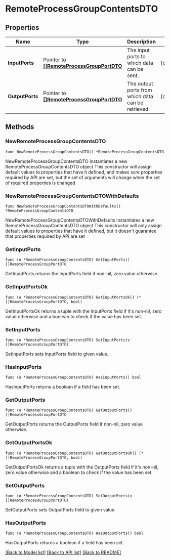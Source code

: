 # RemoteProcessGroupContentsDTO

## Properties

Name | Type | Description | Notes
------------ | ------------- | ------------- | -------------
**InputPorts** | Pointer to [**[]RemoteProcessGroupPortDTO**](RemoteProcessGroupPortDTO.md) | The input ports to which data can be sent. | [optional] 
**OutputPorts** | Pointer to [**[]RemoteProcessGroupPortDTO**](RemoteProcessGroupPortDTO.md) | The output ports from which data can be retrieved. | [optional] 

## Methods

### NewRemoteProcessGroupContentsDTO

`func NewRemoteProcessGroupContentsDTO() *RemoteProcessGroupContentsDTO`

NewRemoteProcessGroupContentsDTO instantiates a new RemoteProcessGroupContentsDTO object
This constructor will assign default values to properties that have it defined,
and makes sure properties required by API are set, but the set of arguments
will change when the set of required properties is changed

### NewRemoteProcessGroupContentsDTOWithDefaults

`func NewRemoteProcessGroupContentsDTOWithDefaults() *RemoteProcessGroupContentsDTO`

NewRemoteProcessGroupContentsDTOWithDefaults instantiates a new RemoteProcessGroupContentsDTO object
This constructor will only assign default values to properties that have it defined,
but it doesn't guarantee that properties required by API are set

### GetInputPorts

`func (o *RemoteProcessGroupContentsDTO) GetInputPorts() []RemoteProcessGroupPortDTO`

GetInputPorts returns the InputPorts field if non-nil, zero value otherwise.

### GetInputPortsOk

`func (o *RemoteProcessGroupContentsDTO) GetInputPortsOk() (*[]RemoteProcessGroupPortDTO, bool)`

GetInputPortsOk returns a tuple with the InputPorts field if it's non-nil, zero value otherwise
and a boolean to check if the value has been set.

### SetInputPorts

`func (o *RemoteProcessGroupContentsDTO) SetInputPorts(v []RemoteProcessGroupPortDTO)`

SetInputPorts sets InputPorts field to given value.

### HasInputPorts

`func (o *RemoteProcessGroupContentsDTO) HasInputPorts() bool`

HasInputPorts returns a boolean if a field has been set.

### GetOutputPorts

`func (o *RemoteProcessGroupContentsDTO) GetOutputPorts() []RemoteProcessGroupPortDTO`

GetOutputPorts returns the OutputPorts field if non-nil, zero value otherwise.

### GetOutputPortsOk

`func (o *RemoteProcessGroupContentsDTO) GetOutputPortsOk() (*[]RemoteProcessGroupPortDTO, bool)`

GetOutputPortsOk returns a tuple with the OutputPorts field if it's non-nil, zero value otherwise
and a boolean to check if the value has been set.

### SetOutputPorts

`func (o *RemoteProcessGroupContentsDTO) SetOutputPorts(v []RemoteProcessGroupPortDTO)`

SetOutputPorts sets OutputPorts field to given value.

### HasOutputPorts

`func (o *RemoteProcessGroupContentsDTO) HasOutputPorts() bool`

HasOutputPorts returns a boolean if a field has been set.


[[Back to Model list]](../README.md#documentation-for-models) [[Back to API list]](../README.md#documentation-for-api-endpoints) [[Back to README]](../README.md)


